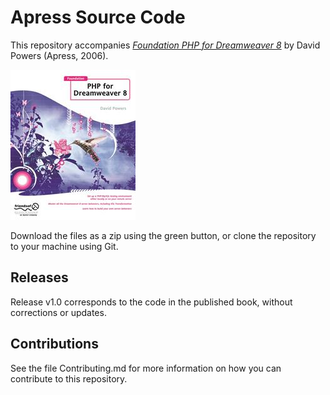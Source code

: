 # Apress Source Code

This repository accompanies [*Foundation PHP for Dreamweaver 8*](http://www.apress.com/9781590595695) by David Powers (Apress, 2006).

![Cover image](9781590595695.jpg)

Download the files as a zip using the green button, or clone the repository to your machine using Git.

## Releases

Release v1.0 corresponds to the code in the published book, without corrections or updates.

## Contributions

See the file Contributing.md for more information on how you can contribute to this repository.
